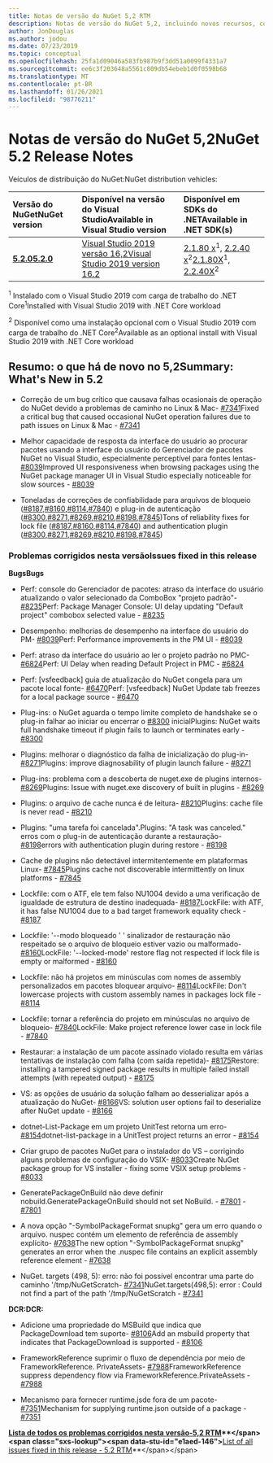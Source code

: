 ```yaml
---
title: Notas de versão do NuGet 5,2 RTM
description: Notas de versão do NuGet 5,2, incluindo novos recursos, correções de bugs e DCRs.
author: JonDouglas
ms.author: jodou
ms.date: 07/23/2019
ms.topic: conceptual
ms.openlocfilehash: 25fa1d09046a583fb987b9f3dd51a0099f4331a7
ms.sourcegitcommit: ee6c3f203648a5561c809db54ebeb1d0f0598b68
ms.translationtype: MT
ms.contentlocale: pt-BR
ms.lasthandoff: 01/26/2021
ms.locfileid: "98776211"
---
```

# <a name="nuget-52-release-notes"></a><span data-ttu-id="e1aed-103">Notas de versão do NuGet 5,2</span><span class="sxs-lookup"><span data-stu-id="e1aed-103">NuGet 5.2 Release Notes</span></span>

<span data-ttu-id="e1aed-104">Veículos de distribuição do NuGet:</span><span class="sxs-lookup"><span data-stu-id="e1aed-104">NuGet distribution vehicles:</span></span>

| <span data-ttu-id="e1aed-105">Versão do NuGet</span><span class="sxs-lookup"><span data-stu-id="e1aed-105">NuGet version</span></span> | <span data-ttu-id="e1aed-106">Disponível na versão do Visual Studio</span><span class="sxs-lookup"><span data-stu-id="e1aed-106">Available in Visual Studio version</span></span>| <span data-ttu-id="e1aed-107">Disponível em SDKs do .NET</span><span class="sxs-lookup"><span data-stu-id="e1aed-107">Available in .NET SDK(s)</span></span>|
|:---|:---|:---|
| [<span data-ttu-id="e1aed-108">**5.2.0**</span><span class="sxs-lookup"><span data-stu-id="e1aed-108">**5.2.0**</span></span>](https://nuget.org/downloads) | [<span data-ttu-id="e1aed-109">Visual Studio 2019 versão 16,2</span><span class="sxs-lookup"><span data-stu-id="e1aed-109">Visual Studio 2019 version 16.2</span></span>](https://visualstudio.microsoft.com/downloads/) | <span data-ttu-id="e1aed-110">[2.1.80 x](https://dotnet.microsoft.com/download/dotnet-core/2.1)<sup>1</sup>, [2.2.40 x](https://dotnet.microsoft.com/download/dotnet-core/2.2)<sup>2</sup></span><span class="sxs-lookup"><span data-stu-id="e1aed-110">[2.1.80X](https://dotnet.microsoft.com/download/dotnet-core/2.1)<sup>1</sup>, [2.2.40X](https://dotnet.microsoft.com/download/dotnet-core/2.2)<sup>2</sup></span></span> |

<span data-ttu-id="e1aed-111"><sup>1</sup> Instalado com o Visual Studio 2019 com carga de trabalho do .NET Core</span><span class="sxs-lookup"><span data-stu-id="e1aed-111"><sup>1</sup>Installed with Visual Studio 2019 with .NET Core workload</span></span> 

<span data-ttu-id="e1aed-112"><sup>2</sup> Disponível como uma instalação opcional com o Visual Studio 2019 com carga de trabalho do .NET Core</span><span class="sxs-lookup"><span data-stu-id="e1aed-112"><sup>2</sup>Available as an optional install with Visual Studio 2019 with .NET Core workload</span></span>

## <a name="summary-whats-new-in-52"></a><span data-ttu-id="e1aed-113">Resumo: o que há de novo no 5,2</span><span class="sxs-lookup"><span data-stu-id="e1aed-113">Summary: What's New in 5.2</span></span>

* <span data-ttu-id="e1aed-114">Correção de um bug crítico que causava falhas ocasionais de operação do NuGet devido a problemas de caminho no Linux & Mac- [#7341](https://github.com/NuGet/Home/issues/7341)</span><span class="sxs-lookup"><span data-stu-id="e1aed-114">Fixed a critical bug that caused occasional NuGet operation failures due to path issues on Linux & Mac - [#7341](https://github.com/NuGet/Home/issues/7341)</span></span>

* <span data-ttu-id="e1aed-115">Melhor capacidade de resposta da interface do usuário ao procurar pacotes usando a interface do usuário do Gerenciador de pacotes NuGet no Visual Studio, especialmente perceptível para fontes lentas- [#8039](https://github.com/NuGet/Home/issues/8039)</span><span class="sxs-lookup"><span data-stu-id="e1aed-115">Improved UI responsiveness when browsing packages using the NuGet package manager UI in Visual Studio especially noticeable for slow sources - [#8039](https://github.com/NuGet/Home/issues/8039)</span></span>

* <span data-ttu-id="e1aed-116">Toneladas de correções de confiabilidade para arquivos de bloqueio ([#8187](https://github.com/NuGet/Home/issues/8187),[#8160](https://github.com/NuGet/Home/issues/8160),[#8114](https://github.com/NuGet/Home/issues/8114),[#7840](https://github.com/NuGet/Home/issues/7840)) e plug-in de autenticação ([#8300](https://github.com/NuGet/Home/issues/8300),[#8271](https://github.com/NuGet/Home/issues/8271),[#8269](https://github.com/NuGet/Home/issues/8269),[#8210](https://github.com/NuGet/Home/issues/8210),[#8198](https://github.com/NuGet/Home/issues/8198),[#7845](https://github.com/NuGet/Home/issues/7845))</span><span class="sxs-lookup"><span data-stu-id="e1aed-116">Tons of reliability fixes for lock file ([#8187](https://github.com/NuGet/Home/issues/8187),[#8160](https://github.com/NuGet/Home/issues/8160),[#8114](https://github.com/NuGet/Home/issues/8114),[#7840](https://github.com/NuGet/Home/issues/7840)) and authentication plugin ([#8300](https://github.com/NuGet/Home/issues/8300),[#8271](https://github.com/NuGet/Home/issues/8271),[#8269](https://github.com/NuGet/Home/issues/8269),[#8210](https://github.com/NuGet/Home/issues/8210),[#8198](https://github.com/NuGet/Home/issues/8198),[#7845](https://github.com/NuGet/Home/issues/7845))</span></span>

### <a name="issues-fixed-in-this-release"></a><span data-ttu-id="e1aed-117">Problemas corrigidos nesta versão</span><span class="sxs-lookup"><span data-stu-id="e1aed-117">Issues fixed in this release</span></span>

<span data-ttu-id="e1aed-118">**Bugs**</span><span class="sxs-lookup"><span data-stu-id="e1aed-118">**Bugs**</span></span>

* <span data-ttu-id="e1aed-119">Perf: console do Gerenciador de pacotes: atraso da interface do usuário atualizando o valor selecionado da ComboBox "projeto padrão"- [#8235](https://github.com/NuGet/Home/issues/8235)</span><span class="sxs-lookup"><span data-stu-id="e1aed-119">Perf: Package Manager Console:  UI delay updating "Default project" combobox selected value - [#8235](https://github.com/NuGet/Home/issues/8235)</span></span>

* <span data-ttu-id="e1aed-120">Desempenho: melhorias de desempenho na interface do usuário do PM- [#8039](https://github.com/NuGet/Home/issues/8039)</span><span class="sxs-lookup"><span data-stu-id="e1aed-120">Perf: Performance improvements in the PM UI - [#8039](https://github.com/NuGet/Home/issues/8039)</span></span>

* <span data-ttu-id="e1aed-121">Perf: atraso da interface do usuário ao ler o projeto padrão no PMC- [#6824](https://github.com/NuGet/Home/issues/6824)</span><span class="sxs-lookup"><span data-stu-id="e1aed-121">Perf: UI Delay when reading Default Project in PMC - [#6824](https://github.com/NuGet/Home/issues/6824)</span></span>

* <span data-ttu-id="e1aed-122">Perf: [vsfeedback] guia de atualização do NuGet congela para um pacote local fonte- [#6470](https://github.com/NuGet/Home/issues/6470)</span><span class="sxs-lookup"><span data-stu-id="e1aed-122">Perf: [vsfeedback] NuGet Update tab freezes for a local package source - [#6470](https://github.com/NuGet/Home/issues/6470)</span></span>

* <span data-ttu-id="e1aed-123">Plug-ins: o NuGet aguarda o tempo limite completo de handshake se o plug-in falhar ao iniciar ou encerrar o [#8300](https://github.com/NuGet/Home/issues/8300) inicial</span><span class="sxs-lookup"><span data-stu-id="e1aed-123">Plugins:  NuGet waits full handshake timeout if plugin fails to launch or terminates early - [#8300](https://github.com/NuGet/Home/issues/8300)</span></span>

* <span data-ttu-id="e1aed-124">Plugins: melhorar o diagnóstico da falha de inicialização do plug-in- [#8271](https://github.com/NuGet/Home/issues/8271)</span><span class="sxs-lookup"><span data-stu-id="e1aed-124">Plugins:  improve diagnosability of plugin launch failure - [#8271](https://github.com/NuGet/Home/issues/8271)</span></span>

* <span data-ttu-id="e1aed-125">Plug-ins: problema com a descoberta de nuget.exe de plugins internos- [#8269](https://github.com/NuGet/Home/issues/8269)</span><span class="sxs-lookup"><span data-stu-id="e1aed-125">Plugins: Issue with nuget.exe discovery of built in plugins - [#8269](https://github.com/NuGet/Home/issues/8269)</span></span>

* <span data-ttu-id="e1aed-126">Plugins: o arquivo de cache nunca é de leitura- [#8210](https://github.com/NuGet/Home/issues/8210)</span><span class="sxs-lookup"><span data-stu-id="e1aed-126">Plugins:  cache file is never read - [#8210](https://github.com/NuGet/Home/issues/8210)</span></span>

* <span data-ttu-id="e1aed-127">Plugins: "uma tarefa foi cancelada".</span><span class="sxs-lookup"><span data-stu-id="e1aed-127">Plugins:  "A task was canceled."</span></span> <span data-ttu-id="e1aed-128">erros com o plug-in de autenticação durante a restauração- [#8198](https://github.com/NuGet/Home/issues/8198)</span><span class="sxs-lookup"><span data-stu-id="e1aed-128">errors with authentication plugin during restore - [#8198](https://github.com/NuGet/Home/issues/8198)</span></span>

* <span data-ttu-id="e1aed-129">Cache de plugins não detectável intermitentemente em plataformas Linux- [#7845](https://github.com/NuGet/Home/issues/7845)</span><span class="sxs-lookup"><span data-stu-id="e1aed-129">Plugins cache not discoverable intermittently on linux platforms - [#7845](https://github.com/NuGet/Home/issues/7845)</span></span>

* <span data-ttu-id="e1aed-130">Lockfile: com o ATF, ele tem falso NU1004 devido a uma verificação de igualdade de estrutura de destino inadequada- [#8187](https://github.com/NuGet/Home/issues/8187)</span><span class="sxs-lookup"><span data-stu-id="e1aed-130">LockFile: with ATF, it has false NU1004 due to a bad target framework equality check - [#8187](https://github.com/NuGet/Home/issues/8187)</span></span>

* <span data-ttu-id="e1aed-131">Lockfile: '--modo bloqueado ' ' sinalizador de restauração não respeitado se o arquivo de bloqueio estiver vazio ou malformado- [#8160](https://github.com/NuGet/Home/issues/8160)</span><span class="sxs-lookup"><span data-stu-id="e1aed-131">LockFile: '--locked-mode' restore flag not respected if lock file is empty or malformed - [#8160](https://github.com/NuGet/Home/issues/8160)</span></span>

* <span data-ttu-id="e1aed-132">Lockfile: não há projetos em minúsculas com nomes de assembly personalizados em pacotes bloquear arquivo- [#8114](https://github.com/NuGet/Home/issues/8114)</span><span class="sxs-lookup"><span data-stu-id="e1aed-132">LockFile: Don't lowercase projects with custom assembly names in packages lock file - [#8114](https://github.com/NuGet/Home/issues/8114)</span></span>

* <span data-ttu-id="e1aed-133">Lockfile: tornar a referência do projeto em minúsculas no arquivo de bloqueio- [#7840](https://github.com/NuGet/Home/issues/7840)</span><span class="sxs-lookup"><span data-stu-id="e1aed-133">LockFile: Make project reference lower case in lock file  - [#7840](https://github.com/NuGet/Home/issues/7840)</span></span>

* <span data-ttu-id="e1aed-134">Restaurar: a instalação de um pacote assinado violado resulta em várias tentativas de instalação com falha (com saída repetida)- [#8175](https://github.com/NuGet/Home/issues/8175)</span><span class="sxs-lookup"><span data-stu-id="e1aed-134">Restore:  installing a tampered signed package results in multiple failed install attempts (with repeated output) - [#8175](https://github.com/NuGet/Home/issues/8175)</span></span>

* <span data-ttu-id="e1aed-135">VS: as opções de usuário da solução falham ao desserializar após a atualização do NuGet- [#8166](https://github.com/NuGet/Home/issues/8166)</span><span class="sxs-lookup"><span data-stu-id="e1aed-135">VS: solution user options fail to deserialize after NuGet update - [#8166](https://github.com/NuGet/Home/issues/8166)</span></span>

* <span data-ttu-id="e1aed-136">dotnet-List-Package em um projeto UnitTest retorna um erro- [#8154](https://github.com/NuGet/Home/issues/8154)</span><span class="sxs-lookup"><span data-stu-id="e1aed-136">dotnet-list-package in a UnitTest project returns an error - [#8154](https://github.com/NuGet/Home/issues/8154)</span></span>

* <span data-ttu-id="e1aed-137">Criar grupo de pacotes NuGet para o instalador do VS – corrigindo alguns problemas de configuração do VSIX- [#8033](https://github.com/NuGet/Home/issues/8033)</span><span class="sxs-lookup"><span data-stu-id="e1aed-137">Create NuGet package group for VS installer - fixing some VSIX setup problems - [#8033](https://github.com/NuGet/Home/issues/8033)</span></span>

* <span data-ttu-id="e1aed-138">GeneratePackageOnBuild não deve definir nobuild.</span><span class="sxs-lookup"><span data-stu-id="e1aed-138">GeneratePackageOnBuild should not set NoBuild.</span></span><span data-ttu-id="e1aed-139"> - [#7801](https://github.com/NuGet/Home/issues/7801)</span><span class="sxs-lookup"><span data-stu-id="e1aed-139"> - [#7801](https://github.com/NuGet/Home/issues/7801)</span></span>

* <span data-ttu-id="e1aed-140">A nova opção "-SymbolPackageFormat snupkg" gera um erro quando o arquivo. nuspec contém um elemento de referência de assembly explícito- [#7638](https://github.com/NuGet/Home/issues/7638)</span><span class="sxs-lookup"><span data-stu-id="e1aed-140">The new option "-SymbolPackageFormat snupkg" generates an error when the .nuspec file contains an explicit assembly reference element - [#7638](https://github.com/NuGet/Home/issues/7638)</span></span>

* <span data-ttu-id="e1aed-141">NuGet. targets (498, 5): erro: não foi possível encontrar uma parte do caminho '/tmp/NuGetScratch- [#7341](https://github.com/NuGet/Home/issues/7341)</span><span class="sxs-lookup"><span data-stu-id="e1aed-141">NuGet.targets(498,5): error : Could not find a part of the path '/tmp/NuGetScratch - [#7341](https://github.com/NuGet/Home/issues/7341)</span></span>

<span data-ttu-id="e1aed-142">**DCR:**</span><span class="sxs-lookup"><span data-stu-id="e1aed-142">**DCR:**</span></span>

* <span data-ttu-id="e1aed-143">Adicione uma propriedade do MSBuild que indica que PackageDownload tem suporte- [#8106](https://github.com/NuGet/Home/issues/8106)</span><span class="sxs-lookup"><span data-stu-id="e1aed-143">Add an msbuild property that indicates that PackageDownload is supported - [#8106](https://github.com/NuGet/Home/issues/8106)</span></span>

* <span data-ttu-id="e1aed-144">FrameworkReference suprimir o fluxo de dependência por meio de FrameworkReference. PrivateAssets- [#7988](https://github.com/NuGet/Home/issues/7988)</span><span class="sxs-lookup"><span data-stu-id="e1aed-144">FrameworkReference suppress dependency flow via FrameworkReference.PrivateAssets - [#7988](https://github.com/NuGet/Home/issues/7988)</span></span>

* <span data-ttu-id="e1aed-145">Mecanismo para fornecer runtime.jsde fora de um pacote- [#7351](https://github.com/NuGet/Home/issues/7351)</span><span class="sxs-lookup"><span data-stu-id="e1aed-145">Mechanism for supplying runtime.json outside of a package - [#7351](https://github.com/NuGet/Home/issues/7351)</span></span>

<span data-ttu-id="e1aed-146">**[Lista de todos os problemas corrigidos nesta versão-5,2 RTM](https://github.com/nuget/home/issues?q=is%3Aissue+is%3Aclosed+milestone%3A%225.2")**</span><span class="sxs-lookup"><span data-stu-id="e1aed-146">**[List of all issues fixed in this release - 5.2 RTM](https://github.com/nuget/home/issues?q=is%3Aissue+is%3Aclosed+milestone%3A%225.2")**</span></span>


